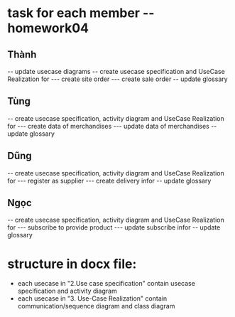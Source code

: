# task for each member -- homework04

## Thành
-- update usecase diagrams
-- create usecase specification and UseCase Realization for 
--- create site order
--- create sale order
-- update glossary

## Tùng
-- create usecase specification, activity diagram and UseCase Realization for 
--- create data of merchandises
--- update data of merchandises
-- update glossary

## Dũng
-- create usecase specification, activity diagram and UseCase Realization for 
--- register as supplier
--- create delivery infor
-- update glossary

## Ngọc
-- create usecase specification, activity diagram and UseCase Realization for 
--- subscribe to provide product
--- update subscribe infor
-- update glossary

# structure in docx file:
- each usecase in "2.Use case specification" contain usecase specification and activity diagram
- each usecase in "3. Use-Case Realization" contain communication/sequence diagram and class diagram

